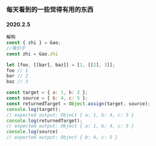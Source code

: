 <!--
 * @Author: your name
 * @Date: 2020-02-05 11:34:12
 * @LastEditTime : 2020-02-05 18:11:42
 * @LastEditors  : Please set LastEditors
 * @Description: In User Settings Edit
 * @FilePath: /node/gitbook/diary/index.md
 -->
### 每天看到的一些觉得有用的东西
#### 2020.2.5
```  javascript
解构
const { zhi } = Gao;
//等价于 
const zhi = Gao.zhi

let [foo, [[bar], baz]] = [1, [[2], 3]];
foo // 1
bar // 2
baz // 3

const target = { a: 1, b: 2 };
const source = { b: 4, c: 5 };
const returnedTarget = Object.assign(target, source);
console.log(target);
// expected output: Object { a: 1, b: 4, c: 5 }
console.log(returnedTarget);
// expected output: Object { a: 1, b: 4, c: 5 }
console.log(source)
// expected output: Object { b: 4, c: 5 }
``` 